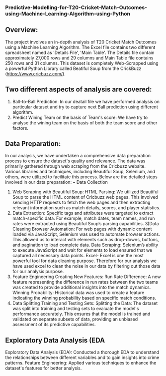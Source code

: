 ###  Predictive-Modelling-for-T20-Cricket-Match-Outcomes-using-Machine-Learning-Algorithm-using-Python

## Overview:
The project involves an in-depth analysis of T20 Cricket Match Outcomes using a Machine Learning Algorithm. The Excel file contains two different spreadsheet named as 'Details File', 'Main Table'. The Details file contain approximately 27,000 rows and 29 columns and Main Table file contains 250 rows and 31 columns. This dataset is completely Web-Scrapped using a powerful Python Library called Beatiful Soup from the CrickBuzz
(https://www.cricbuzz.com/).

## Two different aspects of analysis are covered:
1) Ball-to-Ball Prediction: In our deatail file we have performed analysis on particular dataset and try to capture next Ball prediction using different algorithm.
2) Predict Wining Team on the basis of Team's score: We have try to analyse the wining team on the basis of both the team score and other factors. 


## Data Preparation:
In our analysis, we have undertaken a comprehensive data preparation process to ensure the dataset's quality and relevance. The data was primarily gathered through web scraping from the Cricbuzz website. Various libraries and techniques, including Beautiful Soup, Selenium, and others, were utilized to facilitate this process. Below are the detailed steps involved in our data preparation:
•	Data Collection
1)	Web Scraping with Beautiful Soup:
HTML Parsing: We utilized Beautiful Soup to parse the HTML content of Cricbuzz web pages. This involved sending HTTP requests to fetch the web pages and then extracting relevant information such as match details, scores, and player statistics.
2) Data Extraction: Specific tags and attributes were targeted to extract match-specific data. For example, match dates, team names, and run rates were extracted using Beautiful Soup’s parsing capabilities.
3)Data Cleaning
Browser Automation: For web pages with dynamic content loaded via JavaScript, Selenium was used to automate browser actions. This allowed us to interact with elements such as drop-downs, buttons, and pagination to load complete data.
Data Scraping: Selenium’s ability to execute JavaScript and wait for elements to load ensured that we captured all necessary data points.
Excel- Excel is one the most powerful tool for data cleaning purpose. Therefore for our analysis we have used excel to clean the noise in our data by filtering out those data for our analysis purpose.
4) Feature Engineering
Creating New Features:
Run Rate Difference: A new feature representing the difference in run rates between the two teams was created to provide additional insights into the match dynamics.
Winning Probability: Historical data was used to create a feature indicating the winning probability based on specific match conditions.
5)	Data Splitting
Training and Testing Sets:
Splitting the Data: The dataset was split into training and testing sets to evaluate the model's performance accurately. This ensures that the model is trained and validated on separate subsets of data, providing an unbiased assessment of its predictive capabilities.

## Exploratory Data Analysis (EDA
Exploratory Data Analysis (EDA): Conducted a thorough EDA to understand the relationships between different variables and to gain insights into crime patterns. Feature Engineering: Applied various techniques to enhance the dataset's features for better analysis. 
